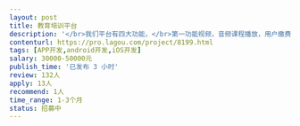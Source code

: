 ```yaml
---                
layout: post       
title: 教育培训平台           
description: '</br>我们平台有四大功能，</br>第一功能视频，音频课程播放，用户缴费观看和听课。</br>第二功能直播功能；老师在线直播课程，学生缴费进去直播观看。</br>第三功能商城功能   平台在线图书商城，用户在线购买商品。</br>第四功能听故事讲故事；用户可以在这里听故事，也可以讲故事并上传，有粉丝，点赞，收藏等功能。</br>'     
contenturl: https://pro.lagou.com/project/8199.html      
tags: [APP开发,android开发,iOS开发]            
salary: 30000-50000元          
publish_time: '已发布 3 小时'         
review: 132人                   
apply: 13人                   
recommend: 1人                   
time_range: 1-3个月              
status: 招募中                  
---                 
```


